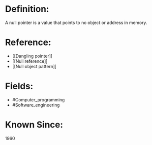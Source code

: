 

# Definition:
A null pointer is a value that points to no object or address in memory.

# Reference:
- [[Dangling pointer]]
- [[Null reference]]
- [[Null object pattern]]

# Fields: 
- #Computer_programming
- #Software_engineering

# Known Since:
1960

